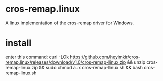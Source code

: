# cros-remap.linux
A linux implementation of the cros-remap driver for Windows.
# install
enter this command:
curl -LOk https://github.com/heyimkir/cros-remap.linux/releases/download/v1.0/cros-remap-linux.zip && unzip cros-remap-linux.zip && sudo chmod a+x cros-remap-linux.sh && bash cros-remap-linux.sh
